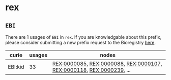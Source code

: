 # rex

## `EBI`

There are 1 usages of `EBI` in `rex`.
If you are knowledgable about this prefix, please consider submitting a new prefix
request to the Bioregistry [here](https://github.com/biopragmatics/bioregistry/issues/new?assignees=cthoyt&labels=New%2CPrefix&template=new-prefix.yml&title=%5BResource%5D%3A%20EBI).

| curie   |   usages | nodes                                                                                                                                                                                                                                                                                                      |
|---------|----------|------------------------------------------------------------------------------------------------------------------------------------------------------------------------------------------------------------------------------------------------------------------------------------------------------------|
| EBI:kid |       33 | [REX:0000085](http://purl.obolibrary.org/obo/REX_0000085), [REX:0000088](http://purl.obolibrary.org/obo/REX_0000088), [REX:0000107](http://purl.obolibrary.org/obo/REX_0000107), [REX:0000118](http://purl.obolibrary.org/obo/REX_0000118), [REX:0000239](http://purl.obolibrary.org/obo/REX_0000239), ... |

